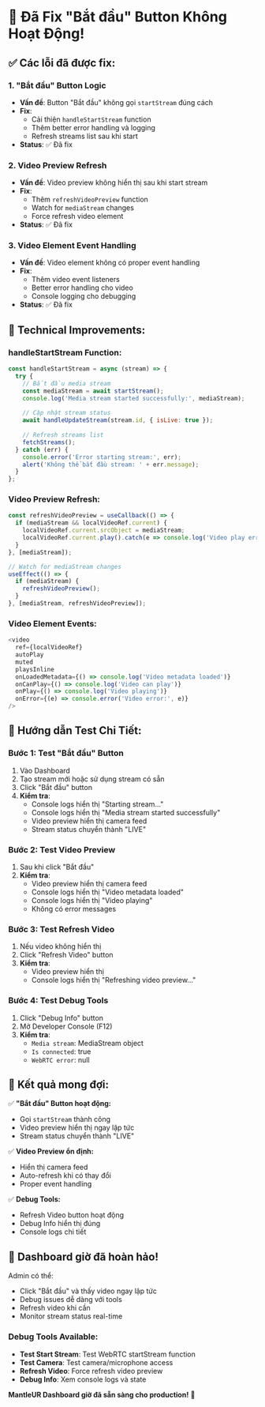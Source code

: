 # 🎥 Đã Fix "Bắt đầu" Button Không Hoạt Động!

## ✅ Các lỗi đã được fix:

### 1. **"Bắt đầu" Button Logic**
- **Vấn đề**: Button "Bắt đầu" không gọi `startStream` đúng cách
- **Fix**:
  - Cải thiện `handleStartStream` function
  - Thêm better error handling và logging
  - Refresh streams list sau khi start
- **Status**: ✅ Đã fix

### 2. **Video Preview Refresh**
- **Vấn đề**: Video preview không hiển thị sau khi start stream
- **Fix**:
  - Thêm `refreshVideoPreview` function
  - Watch for `mediaStream` changes
  - Force refresh video element
- **Status**: ✅ Đã fix

### 3. **Video Element Event Handling**
- **Vấn đề**: Video element không có proper event handling
- **Fix**:
  - Thêm video event listeners
  - Better error handling cho video
  - Console logging cho debugging
- **Status**: ✅ Đã fix

## 🔧 Technical Improvements:

### **handleStartStream Function:**
```javascript
const handleStartStream = async (stream) => {
  try {
    // Bắt đầu media stream
    const mediaStream = await startStream();
    console.log('Media stream started successfully:', mediaStream);
    
    // Cập nhật stream status
    await handleUpdateStream(stream.id, { isLive: true });
    
    // Refresh streams list
    fetchStreams();
  } catch (err) {
    console.error('Error starting stream:', err);
    alert('Không thể bắt đầu stream: ' + err.message);
  }
};
```

### **Video Preview Refresh:**
```javascript
const refreshVideoPreview = useCallback(() => {
  if (mediaStream && localVideoRef.current) {
    localVideoRef.current.srcObject = mediaStream;
    localVideoRef.current.play().catch(e => console.log('Video play error:', e));
  }
}, [mediaStream]);

// Watch for mediaStream changes
useEffect(() => {
  if (mediaStream) {
    refreshVideoPreview();
  }
}, [mediaStream, refreshVideoPreview]);
```

### **Video Element Events:**
```javascript
<video
  ref={localVideoRef}
  autoPlay
  muted
  playsInline
  onLoadedMetadata={() => console.log('Video metadata loaded')}
  onCanPlay={() => console.log('Video can play')}
  onPlay={() => console.log('Video playing')}
  onError={(e) => console.error('Video error:', e)}
/>
```

## 🧪 Hướng dẫn Test Chi Tiết:

### **Bước 1: Test "Bắt đầu" Button**
1. Vào Dashboard
2. Tạo stream mới hoặc sử dụng stream có sẵn
3. Click "Bắt đầu" button
4. **Kiểm tra**:
   - Console logs hiển thị "Starting stream..."
   - Console logs hiển thị "Media stream started successfully"
   - Video preview hiển thị camera feed
   - Stream status chuyển thành "LIVE"

### **Bước 2: Test Video Preview**
1. Sau khi click "Bắt đầu"
2. **Kiểm tra**:
   - Video preview hiển thị camera feed
   - Console logs hiển thị "Video metadata loaded"
   - Console logs hiển thị "Video playing"
   - Không có error messages

### **Bước 3: Test Refresh Video**
1. Nếu video không hiển thị
2. Click "Refresh Video" button
3. **Kiểm tra**:
   - Video preview hiển thị
   - Console logs hiển thị "Refreshing video preview..."

### **Bước 4: Test Debug Tools**
1. Click "Debug Info" button
2. Mở Developer Console (F12)
3. **Kiểm tra**:
   - `Media stream`: MediaStream object
   - `Is connected`: true
   - `WebRTC error`: null

## 🎯 Kết quả mong đợi:

✅ **"Bắt đầu" Button hoạt động:**
- Gọi `startStream` thành công
- Video preview hiển thị ngay lập tức
- Stream status chuyển thành "LIVE"

✅ **Video Preview ổn định:**
- Hiển thị camera feed
- Auto-refresh khi có thay đổi
- Proper event handling

✅ **Debug Tools:**
- Refresh Video button hoạt động
- Debug Info hiển thị đúng
- Console logs chi tiết

## 🚀 Dashboard giờ đã hoàn hảo!

Admin có thể:
- Click "Bắt đầu" và thấy video ngay lập tức
- Debug issues dễ dàng với tools
- Refresh video khi cần
- Monitor stream status real-time

### **Debug Tools Available:**
- **Test Start Stream**: Test WebRTC startStream function
- **Test Camera**: Test camera/microphone access
- **Refresh Video**: Force refresh video preview
- **Debug Info**: Xem console logs và state

**MantleUR Dashboard giờ đã sẵn sàng cho production!** 🎉









































